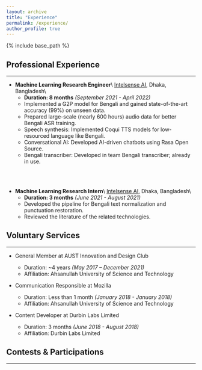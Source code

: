 ```yaml
---
layout: archive
title: "Experience"
permalink: /experience/
author_profile: true
---
```


{% include base_path %}

## Professional Experience

---

* **Machine Learning Research Engineer**\\
[Intelsense AI](https://intelsense.ai/ "https://intelsense.ai/"), Dhaka, Bangladesh\\
    * **Duration: 8 months** _(September 2021 - April 2022)_
    * Implemented a G2P model for Bengali and gained state-of-the-art accuracy (99%) on unseen data.
    * Prepared large-scale (nearly 600 hours) audio data for better Bengali ASR training.
    * Speech synthesis: Implemented Coqui TTS models for low-resourced language like Bengali.
    * Conversational AI: Developed AI-driven chatbots using Rasa Open Source.
    * Bengali transcriber: Developed in team Bengali transcriber; already in use.
<br/>
<br/>

* **Machine Learning Research Intern**\\
[Intelsense AI](https://intelsense.ai/ "https://intelsense.ai/"), Dhaka, Bangladesh\\
    * **Duration: 3 months** _(June 2021 - August 2021)_
    * Developed the pipeline for Bengali text normalization and punctuation restoration.
    * Reviewed the literature of the related technologies.



## Voluntary Services

---

* General Member at AUST Innovation and Design Club
    * Duration: ~4 years _(May 2017 – December 2021)_
    * Affiliation: Ahsanullah University of Science and Technology

* Communication Responsible at Mozilla
    * Duration: Less than 1 month _(January 2018 - January 2018)_
    * Affiliation: Ahsanullah University of Science and Technology

* Content Developer at Durbin Labs Limited
    * Duration: 3 months _(June 2018 - August 2018)_
    * Affiliation: Durbin Labs Limited

## Contests & Participations

---


<!-- {% for post in site.experience %}
  {% include archive-single.html %}
{% endfor %} -->

